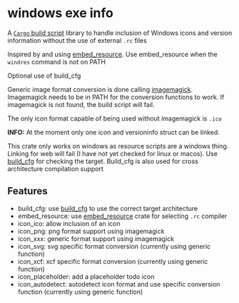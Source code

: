 # windows exe info

A [`Cargo` build script](http://doc.crates.io/build-script.html) library to
handle inclusion of Windows icons and version information without the use of
external `.rc` files

Inspired by and using [embed_resource](https://docs.rs/embed-resource).
Use embed_resource when the `windres` command is not on PATH

Optional use of build_cfg 

Generic image format conversion is done calling 
[imagemagick](https://imagemagick.org). Imagemagick needs to be in PATH for
the conversion functions to work. If imagemagick is not found, the build
script will fail.

The only icon format capable of being used without imagemagick is `.ico`

**INFO:** At the moment only one icon and versioninfo struct can be linked.

This crate only works on windows as resource scripts are a windows thing.
Linking for web will fail (I have not yet checked for linux or macos).
Use [build_cfg](https://docs.rs/build_cfg) for checking the target.
Build_cfg is also used for cross architecture compilation support

## Features
- build_cfg: use [build_cfg](https://docs.rs/build_cfg) to use the correct target architecture
- embed_resource: use [embed_resource](https://docs.rs/embed-resource) crate for selecting `.rc` compiler
- icon_ico: allow inclusion of an icon
- icon_png: png format support using imagemagick
- icon_xxx: generic format support using imagemagick
- icon_svg: svg specific format conversion (currently using generic function)
- icon_xcf: xcf specific format conversion (currently using generic function)
- icon_placeholder: add a placeholder todo icon
- icon_autodetect: autodetect icon format and use specific conversion function (currently using generic function)
